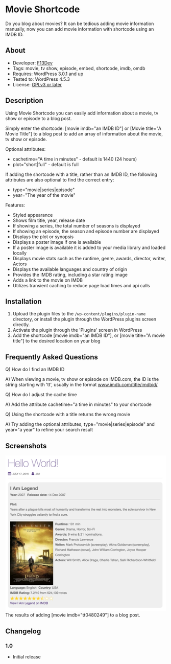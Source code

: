 # Movie Shortcode
Do you blog about movies? It can be tedious adding movie information manually, now you can add movie information with shortcode using an IMDB ID.

## About
* Developer: [F13Dev](http://f13dev.com)
* Tags: movie, tv show, episode, embed, shortcode, imdb, omdb
* Requires: WordPress 3.0.1 and up
* Tested to: WordPress 4.5.3
* License: [GPLv3 or later](http://www.gnu.org/licenses/gpl-3.0.html)

## Description
Using Movie Shortcode you can easily add information about a movie, tv show or episode to a blog post.

Simply enter the shortcode: [movie imdb="an IMDB ID"] or [Movie title="A Movie Title"] to a blog post to add an array of information about the movie, tv show or episode.

Optional attributes:
* cachetime="A time in minutes" - default is 1440 (24 hours)
* plot="short|full" - default is full

If adding the shortcode with a title, rather than an IMDB ID, the following attributes are also optional to find the correct entry:
* type="movie|series|episode"
* year="The year of the movie"

Features:
* Styled appearance
* Shows film title, year, release date
* If showing a series, the total number of seasons is displayed
* If showing an episode, the season and episode number are displayed
* Displays the plot or synopsis
* Displays a poster image if one is available
* If a poster image is available it is added to your media library and loaded locally
* Displays movie stats such as the runtime, genre, awards, director, writer, Actors
* Displays the available languages and country of origin
* Provides the IMDB rating, including a star rating image
* Adds a link to the movie on IMDB
* Utilizes transient caching to reduce page load times and api calls


## Installation
1. Upload the plugin files to the `/wp-content/plugins/plugin-name` directory, or install the plugin through the WordPress plugins screen directly.
2. Activate the plugin through the 'Plugins' screen in WordPress
3. Add the shortcode [movie imdb="an IMDB ID"], or [movie title="A movie title"] to the desired location on your blog


## Frequently Asked Questions
Q) How do I find an IMDB ID

A) When viewing a movie, tv show or episode on IMDB.com, the ID is the string starting with 'tt', usually in the format www.imdb.com/title/imdbid/

Q) How do I adjust the cache time

A) Add the attribute cachetime="a time in minutes" to your shortcode

Q) Using the shortcode with a title returns the wrong movie

A) Try adding the optional attributes, type="movie|series|episode" and year="a year" to refine your search result


## Screenshots
![Movie Shortcode screenshot](screenshot-1.png)
The results of adding [movie imdb="tt0480249"] to a blog post.

## Changelog

### 1.0
* Initial release
